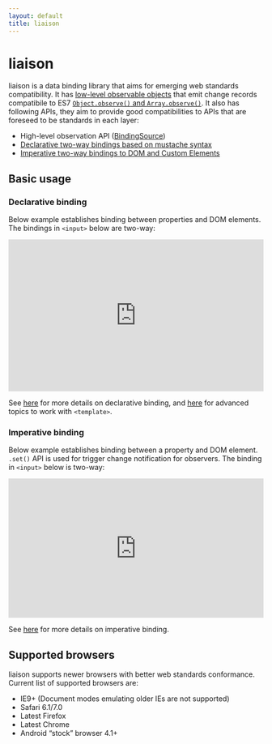 ```yaml
---
layout: default
title: liaison
---
```


# liaison

liaison is a data binding library that aims for emerging web standards compatibility.
It has [low-level observable objects](./Observable.html) that emit change records compatibile to ES7 [`Object.observe()` and `Array.observe()`](http://wiki.ecmascript.org/doku.php?id=harmony:observe).
It also has following APIs, they aim to provide good compatibilities to APIs that are foreseed to be standards in each layer:

* High-level observation API ([BindingSource](./BindingSource.html))
* [Declarative two-way bindings based on mustache syntax](./declarative.html)
* [Imperative two-way bindings to DOM and Custom Elements](./NodeBind.html)

## Basic usage

### Declarative binding

Below example establishes binding between properties and DOM elements. The bindings in `<input>` below are two-way:

<iframe width="100%" height="300" src="http://jsfiddle.net/asudoh/TmHKX/embedded/html,js,result" allowfullscreen="allowfullscreen" frameborder="0"><a href="http://jsfiddle.net/asudoh/TmHKX/">checkout the sample on JSFiddle</a></iframe>

See [here](./declarative.html) for more details on declarative binding, and [here](./template.html) for advanced topics to work with `<template>`.

### Imperative binding

Below example establishes binding between a property and DOM element.
`.set()` API is used for trigger change notification for observers. The binding in `<input>` below is two-way:

<iframe width="100%" height="275" src="http://jsfiddle.net/asudoh/v5sz3/embedded/js,result" allowfullscreen="allowfullscreen" frameborder="0"><a href="http://jsfiddle.net/asudoh/v5sz3/">checkout the sample on JSFiddle</a></iframe>

See [here](./NodeBind.html) for more details on imperative binding.

## Supported browsers

liaison supports newer browsers with better web standards conformance. Current list of supported browsers are:

* IE9+ (Document modes emulating older IEs are not supported)
* Safari 6.1/7.0
* Latest Firefox
* Latest Chrome
* Android “stock” browser 4.1+
